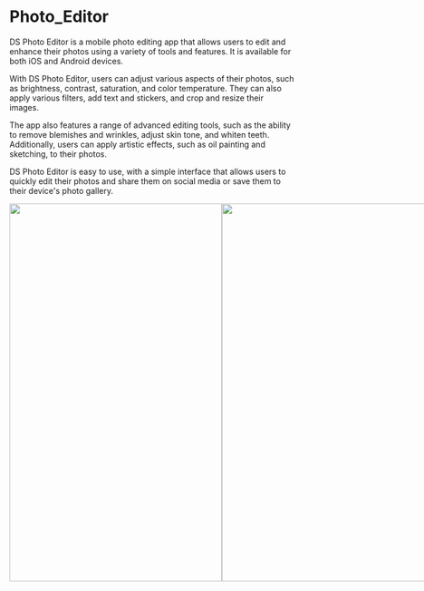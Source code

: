 # Photo_Editor
DS Photo Editor is a mobile photo editing app that allows users to edit and enhance their photos using a variety of tools and features. It is available for both iOS and Android devices.

With DS Photo Editor, users can adjust various aspects of their photos, such as brightness, contrast, saturation, and color temperature. They can also apply various filters, add text and stickers, and crop and resize their images.

The app also features a range of advanced editing tools, such as the ability to remove blemishes and wrinkles, adjust skin tone, and whiten teeth. Additionally, users can apply artistic effects, such as oil painting and sketching, to their photos.

DS Photo Editor is easy to use, with a simple interface that allows users to quickly edit their photos and share them on social media or save them to their device's photo gallery.


<div style="display: flex; flex-direction: row;">
 <img src="https://user-images.githubusercontent.com/67718185/230758617-63c2a50a-07db-4d02-96c0-b2cff2c6fd29.png" width="375" height="667">
 <img src="https://user-images.githubusercontent.com/67718185/230758618-5aa32779-fc0e-418d-9700-8e5eeb324690.png" width="375" height="667">
 <img src="https://user-images.githubusercontent.com/67718185/230758619-05636bd7-8579-4a75-bb31-376de4778174.png" width="375" height="667">
 <img src="https://user-images.githubusercontent.com/67718185/230758620-61117086-52ef-436a-adf8-980a839a076c.png" width="375" height="667">
</div>






